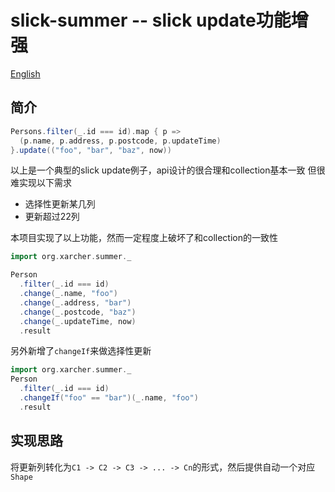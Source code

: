 # slick-summer -- slick update功能增强

[English](https://github.com/scalax/slick-summer/blob/master/README_en.md)

## 简介
```scala
Persons.filter(_.id === id).map { p =>
  (p.name, p.address, p.postcode, p.updateTime)
}.update(("foo", "bar", "baz", now))
```
以上是一个典型的slick update例子，api设计的很合理和collection基本一致
但很难实现以下需求
+ 选择性更新某几列
+ 更新超过22列

本项目实现了以上功能，然而一定程度上破坏了和collection的一致性

```scala
import org.xarcher.summer._

Person
  .filter(_.id === id)
  .change(_.name, "foo")
  .change(_.address, "bar")
  .change(_.postcode, "baz")
  .change(_.updateTime, now)
  .result
```

另外新增了`changeIf`来做选择性更新

```scala
import org.xarcher.summer._
Person
  .filter(_.id === id)
  .changeIf("foo" == "bar")(_.name, "foo")
  .result
```

## 实现思路

将更新列转化为`C1 -> C2 -> C3 -> ... -> Cn`的形式，然后提供自动一个对应`Shape`
